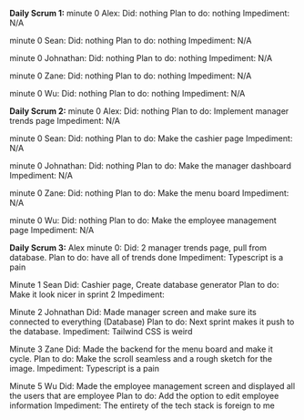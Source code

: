 **Daily Scrum 1:**
minute 0
Alex:
Did: nothing
Plan to do: nothing
Impediment: N/A

minute 0
Sean:
Did: nothing
Plan to do: nothing
Impediment: N/A

minute 0
Johnathan:
Did: nothing
Plan to do: nothing
Impediment: N/A

minute 0
Zane:
Did: nothing
Plan to do: nothing
Impediment: N/A

minute 0
Wu:
Did: nothing
Plan to do: nothing
Impediment: N/A

**Daily Scrum 2:**
minute 0
Alex:
Did: nothing
Plan to do: Implement manager trends page
Impediment: N/A

minute 0
Sean:
Did: nothing
Plan to do: Make the cashier page
Impediment: N/A

minute 0
Johnathan:
Did: nothing
Plan to do: Make the manager dashboard
Impediment: N/A

minute 0
Zane:
Did: nothing
Plan to do: Make the menu board
Impediment: N/A

minute 0
Wu:
Did: nothing
Plan to do: Make the employee management page
Impediment: N/A

**Daily Scrum 3:**
Alex minute 0:
Did: 2 manager trends page, pull from database. 
Plan to do: have all of trends done
Impediment: Typescript is a pain

Minute 1
Sean
Did: Cashier page, Create database generator
Plan to do: Make it look nicer in sprint 2
Impediment: 

Minute 2
Johnathan
Did: Made manager screen and make sure its connected to everything (Database)
Plan to do: Next sprint makes it push to the database.
Impediment: Tailwind CSS is weird

Minute 3
Zane
Did: Made the backend for the menu board and make it cycle.
Plan to do: Make the scroll seamless and a rough sketch for the image.
Impediment: Typescript is a pain

Minute 5
Wu
Did: Made the employee management screen and displayed all the users that are employee
Plan to do: Add the option to edit employee information
Impediment: The entirety of the tech stack is foreign to me
